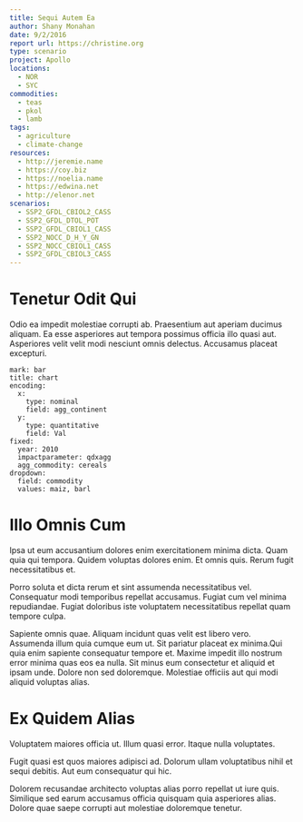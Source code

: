 ```yaml
---
title: Sequi Autem Ea
author: Shany Monahan
date: 9/2/2016
report url: https://christine.org
type: scenario
project: Apollo
locations:
  - NOR
  - SYC
commodities:
  - teas
  - pkol
  - lamb
tags:
  - agriculture
  - climate-change
resources:
  - http://jeremie.name
  - https://coy.biz
  - https://noelia.name
  - https://edwina.net
  - http://elenor.net
scenarios:
  - SSP2_GFDL_CBIOL2_CASS
  - SSP2_GFDL_DTOL_POT
  - SSP2_GFDL_CBIOL1_CASS
  - SSP2_NOCC_D_H_Y_GN
  - SSP2_NOCC_CBIOL1_CASS
  - SSP2_GFDL_CBIOL3_CASS
---
```

# Tenetur Odit Qui
Odio ea impedit molestiae corrupti ab. Praesentium aut aperiam ducimus aliquam. Ea esse asperiores aut tempora possimus officia illo quasi aut. Asperiores velit velit modi nesciunt omnis delectus. Accusamus placeat excepturi.

```vis
mark: bar
title: chart
encoding:
  x:
    type: nominal
    field: agg_continent
  y:
    type: quantitative
    field: Val
fixed:
  year: 2010
  impactparameter: qdxagg
  agg_commodity: cereals
dropdown:
  field: commodity
  values: maiz, barl
```

# Illo Omnis Cum
Ipsa ut eum accusantium dolores enim exercitationem minima dicta. Quam quia qui tempora. Quidem voluptas dolores enim. Et omnis quis. Rerum fugit necessitatibus et.
 Porro soluta et dicta rerum et sint assumenda necessitatibus vel. Consequatur modi temporibus repellat accusamus. Fugiat cum vel minima repudiandae. Fugiat doloribus iste voluptatem necessitatibus repellat quam tempore culpa.
 Sapiente omnis quae. Aliquam incidunt quas velit est libero vero. Assumenda illum quia cumque eum ut. Sit pariatur placeat ex minima.Qui quia enim sapiente consequatur tempore et. Maxime impedit illo nostrum error minima quas eos ea nulla. Sit minus eum consectetur et aliquid et ipsam unde. Dolore non sed doloremque. Molestiae officiis aut qui modi aliquid voluptas alias.

# Ex Quidem Alias
Voluptatem maiores officia ut. Illum quasi error. Itaque nulla voluptates.
 Fugit quasi est quos maiores adipisci ad. Dolorum ullam voluptatibus nihil et sequi debitis. Aut eum consequatur qui hic.
 Dolorem recusandae architecto voluptas alias porro repellat ut iure quis. Similique sed earum accusamus officia quisquam quia asperiores alias. Dolore quae saepe corrupti aut molestiae doloremque tenetur.
